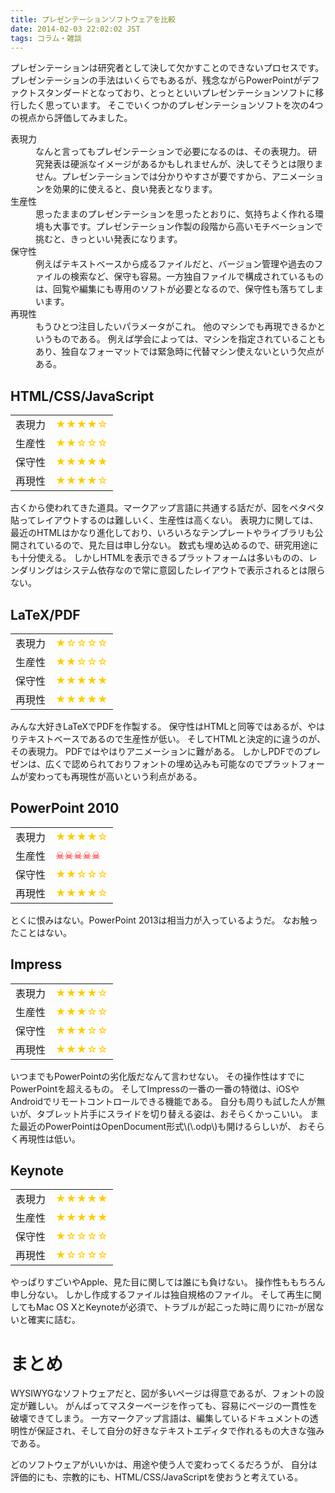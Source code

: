 ```yaml
---
title: プレゼンテーションソフトウェアを比較
date: 2014-02-03 22:02:02 JST
tags: コラム・雑談
---
```


プレゼンテーションは研究者として決して欠かすことのできないプロセスです。
プレゼンテーションの手法はいくらでもあるが、残念ながらPowerPointがデファクトスタンダードとなっており、とっとといいプレゼンテーションソフトに移行したく思っています。
そこでいくつかのプレゼンテーションソフトを次の4つの視点から評価してみました。

<dl>
<dt>表現力</dt>
<dd>なんと言ってもプレゼンテーションで必要になるのは、その表現力。
研究発表は硬派なイメージがあるかもしれませんが、決してそうとは限りません。プレゼンテーションでは分かりやすさが要ですから、アニメーションを効果的に使えると、良い発表となります。</dd>
<dt>生産性</dt>
<dd>思ったままのプレゼンテーションを思ったとおりに、気持ちよく作れる環境も大事です。プレゼンテーション作製の段階から高いモチベーションで挑むと、きっといい発表になります。</dd>
<dt>保守性</dt>
<dd>例えばテキストベースから成るファイルだと、バージョン管理や過去のファイルの検索など、保守も容易。一方独自ファイルで構成されているものは、回覧や編集にも専用のソフトが必要となるので、保守性も落ちてしまいます。</dd>
<dt>再現性</dt>
<dd>もうひとつ注目したいパラメータがこれ。
他のマシンでも再現できるかというものである。
例えば学会によっては、マシンを指定されていることもあり、独自なフォーマットでは緊急時に代替マシン使えないという欠点がある。
</dd>
</dl>

## HTML/CSS/JavaScript

<table>
<tr>
<td>表現力</td>
<td style="color:#FFCC00">★★★★☆</td>
</tr>
<tr>
<td>生産性</td>
<td style="color:#FFCC00">★★☆☆☆</td>
</tr>
<tr>
<td>保守性</td>
<td style="color:#FFCC00">★★★★★</td>
</tr>
<tr>
<td>再現性</td>
<td style="color:#FFCC00">★★★★☆</td>
</tr>
</table>古くから使われてきた道具。マークアップ言語に共通する話だが、図をペタペタ貼ってレイアウトするのは難しいく、生産性は高くない。
表現力に関しては、最近のHTMLはかなり進化しており、いろいろなテンプレートやライブラリも公開されているので、見た目は申し分ない。
数式も埋め込めるので、研究用途にも十分使える。
しかしHTMLを表示できるプラットフォームは多いものの、レンダリングはシステム依存なので常に意図したレイアウトで表示されるとは限らない。

## LaTeX/PDF

<table>
<tr>
<td>表現力</td>
<td style="color:#FFCC00">★☆☆☆☆</td>
</tr>
<tr>
<td>生産性</td>
<td style="color:#FFCC00">★★☆☆☆</td>
</tr>
<tr>
<td>保守性</td>
<td style="color:#FFCC00">★★★★★</td>
</tr>
<tr>
<td>再現性</td>
<td style="color:#FFCC00">★★★★★</td>
</tr>
</table>みんな大好きLaTeXでPDFを作製する。
保守性はHTMLと同等ではあるが、やはりテキストベースであるので生産性が低い。
そしてHTMLと決定的に違うのが、その表現力。
PDFではやはりアニメーションに難がある。
しかしPDFでのプレゼンは、広くで認められておりフォントの埋め込みも可能なのでプラットフォームが変わっても再現性が高いという利点がある。

## PowerPoint 2010

<table>
<tr>
<td>表現力</td>
<td style="color:#FFCC00">★★★★☆</td>
</tr>
<tr>
<td>生産性</td>
<td style="color:#FF0000">☠☠☠☠☠</td>
</tr>
<tr>
<td>保守性</td>
<td style="color:#FFCC00">★★☆☆☆</td>
</tr>
<tr>
<td>再現性</td>
<td style="color:#FFCC00">★★★★☆</td>
</tr>
</table>とくに恨みはない。PowerPoint 2013は相当力が入っているようだ。
なお触ったことはない。

## Impress

<table>
<tr>
<td>表現力</td>
<td style="color:#FFCC00">★★★★☆</td>
</tr>
<tr>
<td>生産性</td>
<td style="color:#FFCC00">★★★☆☆</td>
</tr>
<tr>
<td>保守性</td>
<td style="color:#FFCC00">★★★☆☆</td>
</tr>
<tr>
<td>再現性</td>
<td style="color:#FFCC00">★★★☆☆</td>
</tr>
</table>いつまでもPowerPointの劣化版だなんて言わせない。
その操作性はすでにPowerPointを超えるもの。
そしてImpressの一番の一番の特徴は、iOSやAndroidでリモートコントロールできる機能である。
自分も周りも試した人が無いが、タブレット片手にスライドを切り替える姿は、おそらくかっこいい。
また最近のPowerPointはOpenDocument形式\(\.odp\)も開けるらしいが、
おそらく再現性は低い。

## Keynote

<table>
<tr>
<td>表現力</td>
<td style="color:#FFCC00">★★★★★</td>
</tr>
<tr>
<td>生産性</td>
<td style="color:#FFCC00">★★★★★</td>
</tr>
<tr>
<td>保守性</td>
<td style="color:#FFCC00">★☆☆☆☆</td>
</tr>
<tr>
<td>再現性</td>
<td style="color:#FFCC00">★☆☆☆☆</td>
</tr>
</table>やっぱりすごいやApple、見た目に関しては誰にも負けない。
操作性ももちろん申し分ない。
しかし作成するファイルは独自規格のファイル。
そして再生に関してもMac OS XとKeynoteが必須で、トラブルが起こった時に周りにﾏｶｰが居ないと確実に詰む。

# まとめ

WYSIWYGなソフトウェアだと、図が多いページは得意であるが、フォントの設定が難しい。
がんばってマスターページを作っても、容易にページの一貫性を破壊できてしまう。
一方マークアップ言語は、編集しているドキュメントの透明性が保証され、そして自分の好きなテキストエディタで作れるもの大きな強みである。

どのソフトウェアがいいかは、用途や使う人で変わってくるだろうが、
自分は評価的にも、宗教的にも、HTML/CSS/JavaScriptを使おうと考えている。

